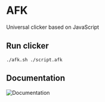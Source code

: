 # AFK

Universal clicker based on JavaScript

## Run clicker
    ./afk.sh ./script.afk

## Documentation
![Documentation](https://github.com/kecven/AFK/tree/master/docs/)
